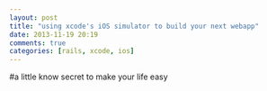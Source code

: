 ```yaml
---
layout: post
title: "using xcode's iOS simulator to build your next webapp"
date: 2013-11-19 20:19
comments: true
categories: [rails, xcode, ios]
---
```


#a little know secret to make your life easy